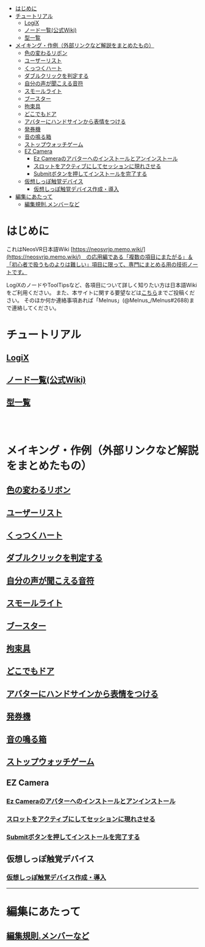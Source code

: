 - [はじめに](#はじめに)
- [チュートリアル](#チュートリアル)
  - [LogiX](#logix)
  - [ノード一覧(公式Wiki)](#ノード一覧公式wiki)
  - [型一覧](#型一覧)
- [メイキング・作例（外部リンクなど解説をまとめたもの）](#メイキング作例外部リンクなど解説をまとめたもの)
  - [色の変わるリボン](#色の変わるリボン)
  - [ユーザーリスト](#ユーザーリスト)
  - [くっつくハート](#くっつくハート)
  - [ダブルクリックを判定する](#ダブルクリックを判定する)
  - [自分の声が聞こえる音符](#自分の声が聞こえる音符)
  - [スモールライト](#スモールライト)
  - [ブースター](#ブースター)
  - [拘束具](#拘束具)
  - [どこでもドア](#どこでもドア)
  - [アバターにハンドサインから表情をつける](#アバターにハンドサインから表情をつける)
  - [発券機](#発券機)
  - [音の鳴る箱](#音の鳴る箱)
  - [ストップウォッチゲーム](#ストップウォッチゲーム)
  - [EZ Camera](#ez-camera)
    - [Ez Cameraのアバターへのインストールとアンインストール](#ez-cameraのアバターへのインストールとアンインストール)
    - [スロットをアクティブにしてセッションに現れさせる](#スロットをアクティブにしてセッションに現れさせる)
    - [Submitボタンを押してインストールを完了する](#submitボタンを押してインストールを完了する)
  - [仮想しっぽ触覚デバイス](#仮想しっぽ触覚デバイス)
    - [仮想しっぽ触覚デバイス作成・導入](#仮想しっぽ触覚デバイス作成導入)
- [編集にあたって](#編集にあたって)
  - [編集規則.メンバーなど](#編集規則メンバーなど)
  
  
# はじめに


これはNeosVR日本語Wiki [https://neosvrjp.memo.wiki/](https://neosvrjp.memo.wiki/)　の応用編である「複数の項目にまたがる」＆「初心者で扱うものよりは難しい」項目に限って、専門にまとめる用の技術ノートです。

LogiXのノードやToolTipsなど、各項目について詳しく知りたい方は日本語Wikiをご利用ください。
また、本サイトに関する要望などは[こちら](https://github.com/LogiX-Educational-Institute/NeosVRJP-Techbook/issues/35)までご投稿ください。
そのほか何か連絡事項あれば「Melnus」(@Melnus_/Melnus#2688)まで連絡してください。
  
  
  
# チュートリアル 
  
## [LogiX](tutorial/logix.md)  
     
## [ノード一覧(公式Wiki)](https://wiki.neos.com/LogiX/ja) 

## [型一覧](tutorial/datatype.md)



<br>
<br>

# メイキング・作例（外部リンクなど解説をまとめたもの）
## [色の変わるリボン](examples/ColorChangingRibbon.md)  
 
## [ユーザーリスト](examples/UserList.md)  
  
## [くっつくハート](examples/GluedHeart.md)  
 
## [ダブルクリックを判定する](examples/DoubleClick.md)  

## [自分の声が聞こえる音符](examples/VoiceRef.md)

## [スモールライト](examples/SmallLight.md)

## [ブースター](examples/Booster.md)

## [拘束具](/examples/Restraint.md)

## [どこでもドア](/examples/AnywayDoor.md)

## [アバターにハンドサインから表情をつける](/examples/AvatarEmotion.md)

## [発券機](/examples/TicketingMachine.md)

## [音の鳴る箱](/examples/BoxWithSound.md)

## [ストップウォッチゲーム](/examples/StopWatchGame.md)
  
## EZ Camera
### [Ez Cameraのアバターへのインストールとアンインストール](examples/EzCameraInstallUninstall.md)  
 
### [スロットをアクティブにしてセッションに現れさせる](examples/SetSlotActiveSelf.md)  
  
### [Submitボタンを押してインストールを完了する](examples/EzCameraSubmit.md)  


## 仮想しっぽ触覚デバイス
### [仮想しっぽ触覚デバイス作成・導入](examples/VirtualTailSystem.md)
  
----
  
# 編集にあたって
## [編集規則.メンバーなど](docs/contributings.md)  



